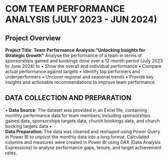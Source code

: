 # COM TEAM PERFORMANCE ANALYSIS (JULY 2023 - JUN 2024)
## Project Overview
**Project Title**: **Team Performance Analysis:"Unlocking Insights for Strategic Growth"**
 Analyse the performance of a team in terms of sponsorships gained and bookings done over a 12-month period (July 2023 to June 2024) to 
•	Show the overall and individual performance
•	Compare actual performance against targets
•	Identify top performers and underperformers
•	Uncover regional and seasonal trends
•	Provide key insights and actionable recommendations to improve team performance
## DATA COLLECTION AND PREPARATION
•	**Data Source**: The dataset was provided in an Excel file, containing monthly performance data for team members, including sponsorships gained data, sponsorships targets data, church bookings data, and church booking targets data
•	
**Data Preparation**:
	The data was cleaned and reshaped using Power Query in Power BI to unpivot the monthly data into a long format.
	Calculated columns and measures were created in Power BI using DAX (Data Analysis Expressions) to analyse performance gaps, tenure, and target achievement rates.


